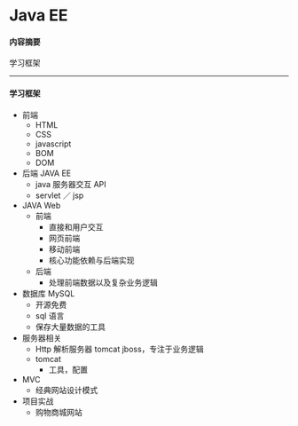 # Java EE

#### 内容摘要

学习框架

---

#### 学习框架

* 前端
  * HTML
  * CSS
  * javascript
  * BOM
  * DOM
* 后端 JAVA EE
  * java 服务器交互 API
  * servlet ／ jsp
* JAVA Web
  * 前端
    * 直接和用户交互
    * 网页前端
    * 移动前端
    * 核心功能依赖与后端实现
  * 后端
    *  处理前端数据以及复杂业务逻辑
* 数据库 MySQL
  * 开源免费
  * sql 语言
  * 保存大量数据的工具
* 服务器相关
  * Http 解析服务器 tomcat jboss，专注于业务逻辑
  * tomcat
    * 工具，配置
* MVC
  * 经典网站设计模式
* 项目实战
  * 购物商城网站